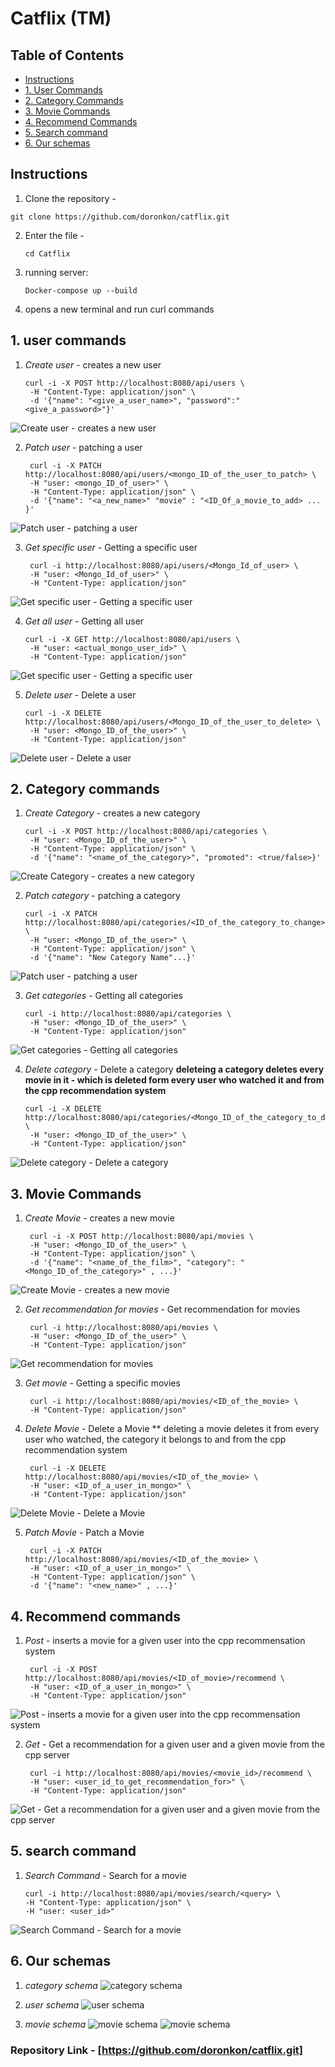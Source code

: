 # Catflix (TM)

## Table of Contents
- [Instructions](#instructions)
- [1. User Commands](#1-user-commands)
- [2. Category Commands](#2-category-commands)
- [3. Movie Commands](#3-movie-commands)
- [4. Recommend Commands](#4-recommend-commands)
- [5. Search command](#5-search-command)
- [6. Our schemas](#6-Our-schemas)

## Instructions

1. Clone the repository -
  ```
  git clone https://github.com/doronkon/catflix.git
  ```
2. Enter the file -
   ```
   cd Catflix
   ```
3. running server:
   ```
   Docker-compose up --build
   ```
4. opens a new terminal and run curl commands


## 1. user commands


1. *Create user* - creates a new user
   ```
   curl -i -X POST http://localhost:8080/api/users \
    -H "Content-Type: application/json" \
    -d '{"name": "<give_a_user_name>", "password":"<give_a_password>"}'
   ```
![*Create user* - creates a new user](./photos/create-user-new.jpeg)


2. *Patch user* - patching a user
   ```
    curl -i -X PATCH http://localhost:8080/api/users/<mongo_ID_of_the_user_to_patch> \
    -H "user: <mongo_ID_of_user>" \
    -H "Content-Type: application/json" \
    -d '{"name": "<a_new_name>" "movie" : "<ID_Of_a_movie_to_add> ... }'
   ```
![*Patch user* - patching a user](./photos/patch-user.png)


3. *Get specific user* - Getting a specific user
   ```
    curl -i http://localhost:8080/api/users/<Mongo_Id_of_user> \
    -H "user: <Mongo_Id_of_user>" \
    -H "Content-Type: application/json"
   ```
![*Get specific user* - Getting a specific user](./photos/get-specific-user.png)


4. *Get all user* - Getting all user
   ```
   curl -i -X GET http://localhost:8080/api/users \
    -H "user: <actual_mongo_user_id>" \
    -H "Content-Type: application/json"
   ```
![*Get specific user* - Getting a specific user](./photos/get-user.png)


5. *Delete user* - Delete a user
   ```
   curl -i -X DELETE http://localhost:8080/api/users/<Mongo_ID_of_the_user_to_delete> \
    -H "user: <Mongo_ID_of_the_user>" \
    -H "Content-Type: application/json"
   ```
![*Delete user* - Delete a user](./photos/delete-user.png)


## 2. Category commands


1. *Create Category* - creates a new category
   ```
   curl -i -X POST http://localhost:8080/api/categories \
    -H "user: <Mongo_ID_of_the_user>" \
    -H "Content-Type: application/json" \
    -d '{"name": "<name_of_the_category>", "promoted": <true/false>}'
   ```
![*Create Category* - creates a new category ](./photos/create-category.png)


2. *Patch category* - patching a category
   ```
   curl -i -X PATCH http://localhost:8080/api/categories/<ID_of_the_category_to_change> \
    -H "user: <Mongo_ID_of_the_user>" \
    -H "Content-Type: application/json" \
    -d '{"name": "New Category Name"...}'
   ```
![*Patch user* - patching a user](./photos/patch-category.png)


3. *Get categories* - Getting all categories
   ```
   curl -i http://localhost:8080/api/categories \
    -H "user: <Mongo_ID_of_the_user>" \
    -H "Content-Type: application/json"
   ```
![*Get categories* - Getting all categories](./photos/get-category.png)


4. *Delete category* - Delete a category
   **deleteing a category deletes every movie in it - which is deleted form every user who watched it and from the cpp recommendation system**
   ```
   curl -i -X DELETE http://localhost:8080/api/categories/<Mongo_ID_of_the_category_to_delete> \
    -H "user: <Mongo_ID_of_the_user>" \
    -H "Content-Type: application/json"
   ```
![*Delete category* - Delete a category](./photos/delete-category.png)


## 3. Movie Commands


1. *Create Movie* - creates a new movie
   ```
    curl -i -X POST http://localhost:8080/api/movies \    
    -H "user: <Mongo_ID_of_the_user>" \
    -H "Content-Type: application/json" \
    -d '{"name": "<name_of_the_film>", "category": "<Mongo_ID_of_the_category>" , ...}'
   ```
![*Create Movie* - creates a new movie ](./photos/create-movie.png)


2. *Get recommendation for movies* - Get recommendation for movies
   ```
    curl -i http://localhost:8080/api/movies \    
    -H "user: <Mongo_ID_of_the_user>" \
    -H "Content-Type: application/json"
   ```
![Get recommendation for movies](./photos/get-movie.png)


3. *Get movie* - Getting a specific movies
   ```
    curl -i http://localhost:8080/api/movies/<ID_of_the_movie> \    
    -H "Content-Type: application/json"
   ```

4. *Delete Movie* - Delete a Movie
   ** deleting a movie deletes it from every user who watched, the category it belongs to and from the cpp recommendation system
   ```
    curl -i -X DELETE http://localhost:8080/api/movies/<ID_of_the_movie> \
    -H "user: <ID_of_a_user_in_mongo>" \
    -H "Content-Type: application/json"
   ```
![*Delete Movie* - Delete a Movie](./photos/delete-movie.png)


5. *Patch Movie* - Patch a Movie
   ```
    curl -i -X PATCH http://localhost:8080/api/movies/<ID_of_the_movie> \
    -H "user: <ID_of_a_user_in_mongo>" \
    -H "Content-Type: application/json" \
    -d '{"name": "<new_name>" , ...}'
   ```
   

## 4. Recommend commands


1. *Post* - inserts a movie for a given user into the cpp recommensation system
   ```
    curl -i -X POST http://localhost:8080/api/movies/<ID_of_movie>/recommend \
    -H "user: <ID_of_a_user_in_mongo>" \
    -H "Content-Type: application/json"

   ```
   
![*Post* - inserts a movie for a given user into the cpp recommensation system](./photos/recommend-post.png)


2. *Get* - Get a recommendation for a given user and a given movie from the cpp server
   ```
    curl -i http://localhost:8080/api/movies/<movie_id>/recommend \
    -H "user: <user_id_to_get_recommendation_for>" \
    -H "Content-Type: application/json"
   ```
   
![*Get* - Get a recommendation for a given user and a given movie from the cpp server](./photos/get-recommendation.png)


## 5. search command

1. *Search Command* - Search for a movie
   ```
   curl -i http://localhost:8080/api/movies/search/<query> \
   -H "Content-Type: application/json" \
   -H "user: <user_id>" 
   ```
![*Search Command* - Search for a movie](./photos/search.jpeg)

## 6. Our schemas
1. *category schema*
![*category schema*](./photos/category-schema.png)

2. *user schema*
![*user schema*](./photos/user-schema.png)

3. *movie schema*
![*movie schema*](./photos/movie-schema.png)
![*movie schema*](./photos/movie-schema2.png)
   
### Repository Link - [https://github.com/doronkon/catflix.git]
